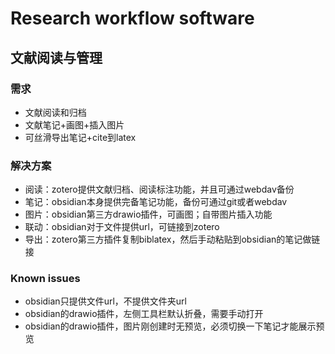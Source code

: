 # Research workflow software

## 文献阅读与管理

### 需求

- 文献阅读和归档
- 文献笔记+画图+插入图片
- 可丝滑导出笔记+cite到latex

### 解决方案

- 阅读：zotero提供文献归档、阅读标注功能，并且可通过webdav备份
- 笔记：obsidian本身提供完备笔记功能，备份可通过git或者webdav
- 图片：obsidian第三方drawio插件，可画图；自带图片插入功能
- 联动：obsidian对于文件提供url，可链接到zotero
- 导出：zotero第三方插件复制biblatex，然后手动粘贴到obsidian的笔记做链接

### Known issues

- obsidian只提供文件url，不提供文件夹url
- obsidian的drawio插件，左侧工具栏默认折叠，需要手动打开
- obsidian的drawio插件，图片刚创建时无预览，必须切换一下笔记才能展示预览
